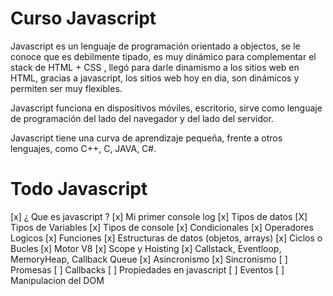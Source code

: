 # Curso Javascript

Javascript es un lenguaje de programación orientado a objectos, se le conoce que es debilmente tipado, es muy dinámico para complementar el stack de HTML + CSS , llegó para darle dinamismo a los sitios web en HTML, gracias a javascript, los sitios web hoy en dia, son dinámicos y permiten ser muy flexibles.

Javascript funciona en dispositivos móviles, escritorio, sirve como lenguaje de programación del lado del navegador y del lado del servidor.

Javascript tiene una curva de aprendizaje pequeña, frente a otros lenguajes, como C++, C, JAVA, C#.

# Todo Javascript

[x] ¿ Que es javascript ?
[x] Mi primer console log
[x] Tipos de datos
[X] Tipos de Variables
[x] Tipos de console
[x] Condicionales
[x] Operadores Logicos
[x] Funciones
[x] Estructuras de datos (objetos, arrays)
[x] Ciclos o Bucles
[x] Motor V8
[x] Scope y Hoisting
[x] Callstack, Eventloop, MemoryHeap, Callback Queue
[x] Asincronismo
[x] Sincronismo
[ ] Promesas
[ ] Callbacks
[ ] Propiedades en javascript
[ ] Eventos
[ ] Manipulacion del DOM



